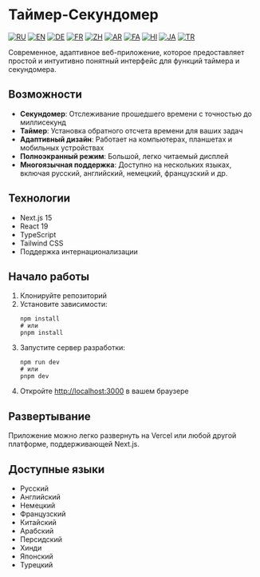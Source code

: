 # Таймер-Секундомер

[![RU](https://img.shields.io/badge/Русский-🇷🇺-blue.svg)](README.ru.md)
[![EN](https://img.shields.io/badge/English-🇬🇧-red.svg)](README.md)
[![DE](https://img.shields.io/badge/Deutsch-🇩🇪-gold.svg)](README.de.md)
[![FR](https://img.shields.io/badge/Français-🇫🇷-purple.svg)](README.fr.md)
[![ZH](https://img.shields.io/badge/中文-🇨🇳-maroon.svg)](README.zh.md)
[![AR](https://img.shields.io/badge/العربية-🇦🇪-green.svg)](README.ar.md)
[![FA](https://img.shields.io/badge/فارسی-🇮🇷-orange.svg)](README.fa.md)
[![HI](https://img.shields.io/badge/हिंदी-🇮🇳-teal.svg)](README.hi.md)
[![JA](https://img.shields.io/badge/日本語-🇯🇵-lightblue.svg)](README.ja.md)
[![TR](https://img.shields.io/badge/Türkçe-🇹🇷-darkred.svg)](README.tr.md)

Современное, адаптивное веб-приложение, которое предоставляет простой и интуитивно понятный интерфейс для функций таймера и секундомера.

## Возможности

- **Секундомер**: Отслеживание прошедшего времени с точностью до миллисекунд
- **Таймер**: Установка обратного отсчета времени для ваших задач
- **Адаптивный дизайн**: Работает на компьютерах, планшетах и мобильных устройствах
- **Полноэкранный режим**: Большой, легко читаемый дисплей
- **Многоязычная поддержка**: Доступно на нескольких языках, включая русский, английский, немецкий, французский и др.

## Технологии

- Next.js 15
- React 19
- TypeScript
- Tailwind CSS
- Поддержка интернационализации

## Начало работы

1. Клонируйте репозиторий
2. Установите зависимости:
   ```
   npm install
   # или
   pnpm install
   ```
3. Запустите сервер разработки:
   ```
   npm run dev
   # или
   pnpm dev
   ```
4. Откройте [http://localhost:3000](http://localhost:3000) в вашем браузере

## Развертывание

Приложение можно легко развернуть на Vercel или любой другой платформе, поддерживающей Next.js.

## Доступные языки

- Русский
- Английский
- Немецкий
- Французский
- Китайский
- Арабский
- Персидский
- Хинди
- Японский
- Турецкий
